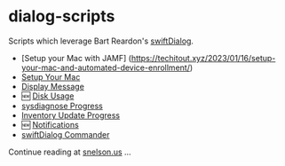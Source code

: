 # dialog-scripts
Scripts which leverage Bart Reardon's [swiftDialog](https://github.com/bartreardon/swiftDialog).

- [Setup your Mac with JAMF] (https://techitout.xyz/2023/01/16/setup-your-mac-and-automated-device-enrollment/)
- [Setup Your Mac](Setup%20Your%20Mac/README.md)
- [Display Message](Display%20Message/README.md)
- :new: [Disk Usage](Disk%20Usage/README.md)
- [sysdiagnose Progress](sysdiagnose%20Progress/README.md)
- [Inventory Update Progress](Inventory%20Update%20Progress/README.md)
- :new: [Notifications](swiftDialog%20Notifications/README.md)
- [swiftDialog Commander](swiftDialog%20Commander/README.md)

Continue reading at [snelson.us](https://snelson.us/) …
